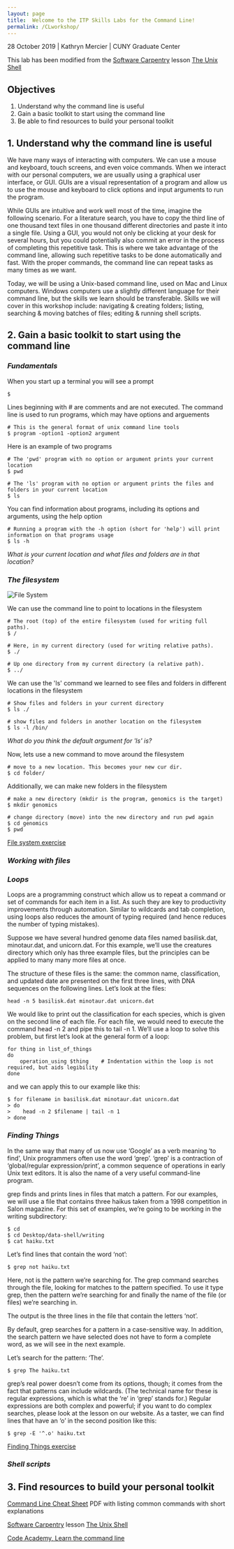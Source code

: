 ```yaml
---
layout: page
title:  Welcome to the ITP Skills Labs for the Command Line!
permalink: /CLworkshop/
---
```


28 October 2019 \| Kathryn Mercier \| CUNY Graduate Center

This lab has been modified from the [Software Carpentry](https://software-carpentry.org/) lesson [The Unix Shell](http://swcarpentry.github.io/shell-novice/)

## __Objectives__

1. Understand why the command line is useful
2. Gain a basic toolkit to start using the command line
3. Be able to find resources to build your personal toolkit

## __1. Understand why the command line is useful__

We have many ways of interacting with computers. We can use a mouse and keyboard, touch screens, and even voice commands. When we interact with our personal computers, we are usually using a graphical user interface, or GUI. GUIs are a visual representation of a program and allow us to use the mouse and keyboard to click options and input arguments to run the program. 

While GUIs are intuitive and work well most of the time, imagine the following scenario. For a literature search, you have to copy the third line of one thousand text files in one thousand different directories and paste it into a single file. Using a GUI, you would not only be clicking at your desk for several hours, but you could potentially also commit an error in the process of completing this repetitive task. This is where we take advantage of the command line, allowing such repetitive tasks to be done automatically and fast. With the proper commands, the command line can repeat tasks as many times as we want.

Today, we will be using a Unix-based command line, used on Mac and Linux computers. Windows computers use a slightly different language for their command line, but the skills we learn should be transferable. Skills we will cover in this workshop include: navigating & creating folders; listing, searching & moving batches of files; editing & running shell scripts.

## __2. Gain a basic toolkit to start using the command line__

### _Fundamentals_

When you start up a terminal you will see a prompt

```shell
$ 
```

Lines beginning with # are comments and are not executed. The command line is used to run programs, which may have options and arguements

```shell
# This is the general format of unix command line tools
$ program -option1 -option2 argument
```

Here is an example of two programs

```shell
# The 'pwd' program with no option or argument prints your current location
$ pwd

# The 'ls' program with no option or argument prints the files and folders in your current location
$ ls 
```

You can find information about programs, including its options and arguments, using the help option

```shell
# Running a program with the -h option (short for 'help') will print information on that programs usage
$ ls -h
```

_What is your current location and what files and folders are in that location?_

### _The filesystem_

![File System](Filesystem_tree.png)

We can use the command line to point to locations in the filesystem

```shell
# The root (top) of the entire filesystem (used for writing full paths).
$ /

# Here, in my current directory (used for writing relative paths).
$ ./

# Up one directory from my current directory (a relative path).
$ ../
```

We can use the 'ls' command we learned to see files and folders in different locations in the filesystem

```shell
# Show files and folders in your current directory
$ ls ./

# show files and folders in another location on the filesystem
$ ls -l /bin/
```

_What do you think the default argument for 'ls' is?_

Now, lets use a new command to move around the filesystem

```shell
# move to a new location. This becomes your new cur dir.
$ cd folder/
```
Additionally, we can make new folders in the filesystem

```shell
# make a new directory (mkdir is the program, genomics is the target)
$ mkdir genomics

# change directory (move) into the new directory and run pwd again
$ cd genomics
$ pwd
```

[File system exercise](FSexercise/)

### _Working with files_

### _Loops_

Loops are a programming construct which allow us to repeat a command or set of commands for each item in a list. As such they are key to productivity improvements through automation. Similar to wildcards and tab completion, using loops also reduces the amount of typing required (and hence reduces the number of typing mistakes).

Suppose we have several hundred genome data files named basilisk.dat, minotaur.dat, and unicorn.dat. For this example, we’ll use the creatures directory which only has three example files, but the principles can be applied to many many more files at once.

The structure of these files is the same: the common name, classification, and updated date are presented on the first three lines, with DNA sequences on the following lines. Let’s look at the files:

```shell
head -n 5 basilisk.dat minotaur.dat unicorn.dat
```

We would like to print out the classification for each species, which is given on the second line of each file. For each file, we would need to execute the command head -n 2 and pipe this to tail -n 1. We’ll use a loop to solve this problem, but first let’s look at the general form of a loop:

```shell
for thing in list_of_things
do
    operation_using $thing    # Indentation within the loop is not required, but aids legibility
done
```
and we can apply this to our example like this:

```shell
$ for filename in basilisk.dat minotaur.dat unicorn.dat
> do
>    head -n 2 $filename | tail -n 1
> done
```

### _Finding Things_

In the same way that many of us now use ‘Google’ as a verb meaning ‘to find’, Unix programmers often use the word ‘grep’. ‘grep’ is a contraction of ‘global/regular expression/print’, a common sequence of operations in early Unix text editors. It is also the name of a very useful command-line program.

grep finds and prints lines in files that match a pattern. For our examples, we will use a file that contains three haikus taken from a 1998 competition in Salon magazine. For this set of examples, we’re going to be working in the writing subdirectory:

```shell
$ cd
$ cd Desktop/data-shell/writing
$ cat haiku.txt
```

Let’s find lines that contain the word ‘not’:

```shell
$ grep not haiku.txt
```
Here, not is the pattern we’re searching for. The grep command searches through the file, looking for matches to the pattern specified. To use it type grep, then the pattern we’re searching for and finally the name of the file (or files) we’re searching in.

The output is the three lines in the file that contain the letters ‘not’.

By default, grep searches for a pattern in a case-sensitive way. In addition, the search pattern we have selected does not have to form a complete word, as we will see in the next example.

Let’s search for the pattern: ‘The’.

```shell
$ grep The haiku.txt
```

grep’s real power doesn’t come from its options, though; it comes from the fact that patterns can include wildcards. (The technical name for these is regular expressions, which is what the ‘re’ in ‘grep’ stands for.) Regular expressions are both complex and powerful; if you want to do complex searches, please look at the lesson on our website. As a taster, we can find lines that have an ‘o’ in the second position like this:

```shell
$ grep -E '^.o' haiku.txt
```

[Finding Things exercise](FTexercise/)

### _Shell scripts_


## __3. Find resources to build your personal toolkit__

[Command Line Cheat Sheet](https://www.git-tower.com/blog/command-line-cheat-sheet/) PDF with listing common commands with short explanations

[Software Carpentry](https://software-carpentry.org/) lesson [The Unix Shell](http://swcarpentry.github.io/shell-novice/)

[Code Academy, Learn the command line](https://www.codecademy.com/learn/learn-the-command-line)
